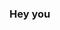 ### Hey you

<!--
**antoinedenovembre/antoinedenovembre** is a ✨ _special_ ✨ repository because its `README.md` (this file) appears on your GitHub profile.

Here are some ideas to get you started:

- 🔭 I’m currently studying computer science at UCA (Clermont-Ferrand, 63000, France)
- 🤔 I’m looking for help with .NET / WPF
- 📫 How to reach me: aduteyrat@gmail.com
- ⚡ Fun fact: i'm broke

github-readme-stats-brown-alpha.vercel.app
<details>
  <img align="left" alt="stats" src="github-readme-stats-brown-alpha.vercel.app"/>
</details>
-->

